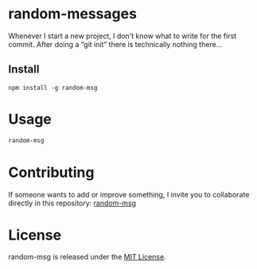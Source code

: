 
# random-messages

Whenever I start a new project, I don't know what to write for the first commit. After doing a “git init” there is technically nothing there...

## Install

```npm
npm install -g random-msg
```

# Usage

```bash
random-msg
```

# Contributing
If someone wants to add or improve something, I invite you to collaborate directly in this repository: [random-msg](git@github.com:rctf17/random-messages.git)

# License
random-msg is released under the [MIT License](https://opensource.org/licenses/MIT).